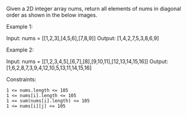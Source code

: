 Given a 2D integer array nums, return all elements of nums in diagonal order as shown in the below images.

Example 1:

Input: nums = [[1,2,3],[4,5,6],[7,8,9]]
Output: [1,4,2,7,5,3,8,6,9]

Example 2:

Input: nums = [[1,2,3,4,5],[6,7],[8],[9,10,11],[12,13,14,15,16]]
Output: [1,6,2,8,7,3,9,4,12,10,5,13,11,14,15,16]

Constraints:

    1 <= nums.length <= 105
    1 <= nums[i].length <= 105
    1 <= sum(nums[i].length) <= 105
    1 <= nums[i][j] <= 105
